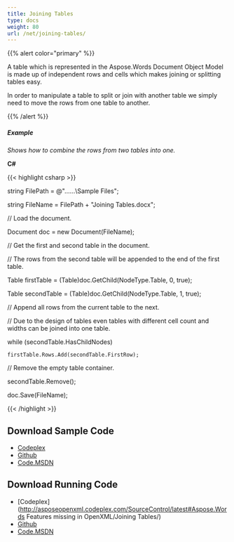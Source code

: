 ```yaml
---
title: Joining Tables
type: docs
weight: 80
url: /net/joining-tables/
---
```


{{% alert color="primary" %}} 

A table which is represented in the Aspose.Words Document Object Model is made up of independent rows and cells which makes joining or splitting tables easy.

In order to manipulate a table to split or join with another table we simply need to move the rows from one table to another.

{{% /alert %}} 
##### **Example**
*Shows how to combine the rows from two tables into one.*

**C#**

{{< highlight csharp >}}

 string FilePath = @"..\..\..\Sample Files\";

string FileName = FilePath + "Joining Tables.docx";


// Load the document.

Document doc = new Document(FileName);

// Get the first and second table in the document.

// The rows from the second table will be appended to the end of the first table.

Table firstTable = (Table)doc.GetChild(NodeType.Table, 0, true);

Table secondTable = (Table)doc.GetChild(NodeType.Table, 1, true);

// Append all rows from the current table to the next.

// Due to the design of tables even tables with different cell count and widths can be joined into one table.

while (secondTable.HasChildNodes)

    firstTable.Rows.Add(secondTable.FirstRow);

// Remove the empty table container.

secondTable.Remove();

doc.Save(FileName);

{{< /highlight >}}
## **Download Sample Code**
- [Codeplex](https://asposeopenxml.codeplex.com/releases/view/617779)
- [Github](https://github.com/aspose-words/Aspose.Words-for-.NET/releases/tag/MissingFeaturesofOpenXMLWordsv1.1)
- [Code.MSDN](https://code.msdn.microsoft.com/Missing-Features-in-6a2c882b)
## **Download Running Code**
- [Codeplex](http://asposeopenxml.codeplex.com/SourceControl/latest#Aspose.Words Features missing in OpenXML/Joining Tables/)
- [Github](https://github.com/aspose-words/Aspose.Words-for-.NET/tree/master/Plugins/Aspose.Words%20Vs%20OpenXML%20Words/OpenXMLMissingFeatures/Joining%20Tables)
- [Code.MSDN](https://code.msdn.microsoft.com/Missing-Features-in-6a2c882b/view/SourceCode#content)
